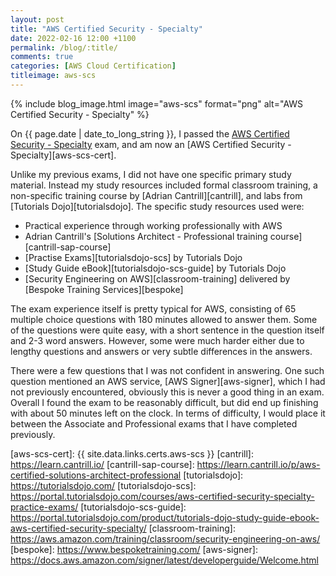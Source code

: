 ```yaml
---
layout: post
title: "AWS Certified Security - Specialty"
date: 2022-02-16 12:00 +1100
permalink: /blog/:title/
comments: true
categories: [AWS Cloud Certification]
titleimage: aws-scs
---
```


{% include blog_image.html image="aws-scs" format="png" alt="AWS Certified Security - Specialty" %}

On {{ page.date | date_to_long_string }}, I passed the [AWS Certified Security - Specialty][aws-scs-exam] exam, and am now an [AWS Certified Security - Specialty][aws-scs-cert].

Unlike my previous exams, I did not have one specific primary study material. Instead my study resources included formal classroom training, a non-specific training course by [Adrian Cantrill][cantrill], and labs from [Tutorials Dojo][tutorialsdojo]. The specific study resources used were:

* Practical experience through working professionally with AWS
* Adrian Cantrill's [Solutions Architect - Professional training course][cantrill-sap-course]
* [Practise Exams][tutorialsdojo-scs] by Tutorials Dojo
* [Study Guide eBook][tutorialsdojo-scs-guide] by Tutorials Dojo
* [Security Engineering on AWS][classroom-training] delivered by [Bespoke Training Services][bespoke]

The exam experience itself is pretty typical for AWS, consisting of 65 multiple choice questions with 180 minutes allowed to answer them. Some of the questions were quite easy, with a short sentence in the question itself and 2-3 word answers. However, some were much harder either due to lengthy questions and answers or very subtle differences in the answers.

There were a few questions that I was not confident in answering. One such question mentioned an AWS service, [AWS Signer][aws-signer], which I had not previously encountered, obviously this is never a good thing in an exam. Overall I found the exam to be reasonably difficult, but did end up finishing with about 50 minutes left on the clock. In terms of difficulty, I would place it between the Associate and Professional exams that I have completed previously.

[aws-scs-exam]:            https://aws.amazon.com/certification/certified-security-specialty/
[aws-scs-cert]:            {{ site.data.links.certs.aws-scs }}
[cantrill]:                https://learn.cantrill.io/
[cantrill-sap-course]:     https://learn.cantrill.io/p/aws-certified-solutions-architect-professional
[tutorialsdojo]:           https://tutorialsdojo.com/
[tutorialsdojo-scs]:       https://portal.tutorialsdojo.com/courses/aws-certified-security-specialty-practice-exams/
[tutorialsdojo-scs-guide]: https://portal.tutorialsdojo.com/product/tutorials-dojo-study-guide-ebook-aws-certified-security-specialty/
[classroom-training]:      https://aws.amazon.com/training/classroom/security-engineering-on-aws/
[bespoke]:                 https://www.bespoketraining.com/
[aws-signer]:              https://docs.aws.amazon.com/signer/latest/developerguide/Welcome.html
